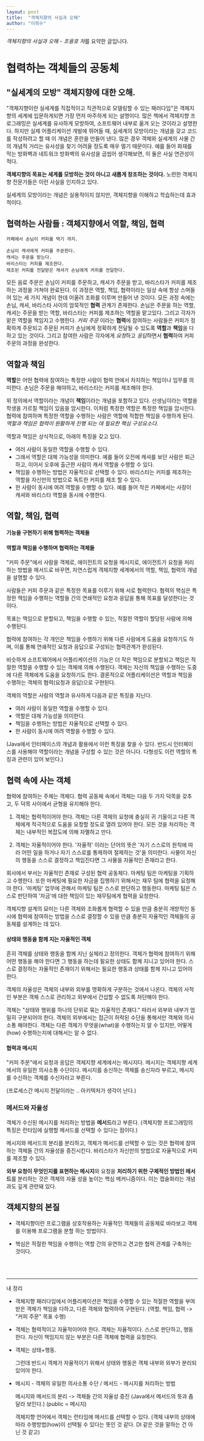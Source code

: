 ```yaml
---
layout: post
title:  "객체지향의 사실과 오해"
author: "이희수"
---
```


*객체지향의 사실과 오해 - 조용호 저*를 요약한 글입니다.

# 협력하는 객체들의 공동체

## "실세계의 모방" 객체지향에 대한 오해. 

"객체지향이란 실세계를 직접적이고 직관적으로 모델링할 수 있는 패러다임"은 객체지향의 세계에 입문하게되면 가장 먼저 마주하게 되는 설명이다. 많은 책에서 객체지향 프로그래밍은 실세계를 유사하게 모방하여, 소프트웨어 내부로 옮겨 오는 것이라고 설명한다. 하지만 실제 어플리케이션 개발에 뛰어들 때, 실세계의 모방이라는 개념을 갖고 코드를 작성하려고 할 때 이 개념은 혼란을 만들어 낸다. 많은 경우 객체와 실세계의 사물 간의 개념적 거리는 유사성을 찾기 어려울 정도록 매우 멀기 때문이다. 예를 들어 화재를 막는 방화벽과 네트워크 방화벽의 유사성을 곱씹어 생각해보면, 이 둘은 사실 연관성이 적다.

**객체지향의 목표는 세계를 모방하는 것이 아니고 새롭게 창조하는 것이다.** 노련한 객체지향 전문가들은 이런 사실을 인지하고 있다.

실세계의 모방이라는 개념은 실용적이지 않지만, 객체지향을 이해하고 학습하는데 효과적이다.


## 협력하는 사람들 : 객체지향에서 역할, 책임, 협력

```
카페에서 손님이 커피를 먹기 까지.

손님이 캐셔에게 커피를 주문한다.
캐셔는 주문을 받는다.
바리스타는 커피를 제조한다.
제조된 커피를 전달받은 캐셔가 손님에게 커피를 전달한다.
```

모든 음료 주문은 손님이 커피를 주문하고, 캐셔가 주문을 받고, 바리스타가 커피를 제조하는 과정을 거쳐야 완료된다. 이 과정은 역할, 책임, 협력이라는 일상 속에 항상 스며들어 있는 세 가지 개념이 한데 어울려 조화를 이루며 만들어 낸 것이다. 모든 과정 속에는 손님, 캐셔, 바리스타 사이의 암묵적인 **협력** 관계가 존재한다. 손님은 주문을 하는 역할, 캐셔는 주문을 받는 역할, 바리스타는 커피를 제조하는 역할을 맡고있다. 그리고 각자가 맡은 역할을 책임지고 수행한다. *커피 주문* 이라는 **협력**에 참여하는 사람들은 커피가 정확하게 주문되고 주문된 커피가 손님에게 정확하게 전달될 수 있도록 **역할**과 **책임**을 다하고 있는 것이다. 그리고 참여한 사람은 각자에게 *요청*하고 *응답*하면서 **협력**하여 커피 주문의 과정을 완성한다.

## 역할과 책임

**역할**은 어떤 협력에 참여하는 특정한 사람이 협력 안에서 차지하는 책임이나 임무를 의미한다. 손님은 주문을 해야하고, 바리스타는 커피를 제조해야 한다.

위 정의에서 역할이라는 개념이 **책임**이라는 개념을 포함하고 있다. 선생님이라는 역할을 학생을 가르칠 책임이 있음을 암시한다. 이처럼 특정한 역할은 특정한 책임을 암시한다.협력에 참여하며 특정한 역할을 수행하는 사람은 역할에 적합한 책임을 수행하게 된다. *역할과 책임은 협력이 원활하게 진행 되는 데 필요한 핵심 구성요소다.*

역할과 책임은 상식적으로, 아래의 특징을 갖고 있다.

* 여러 사람이 동일한 역할을 수행할 수 있다.
* 그래서 역할은 대체 가능성을 의미한다. 예를 들어 오전에 캐셔를 보던 사람은 퇴근하고, 이어서 오후에 출근한 사람이 캐셔 역할을 수행할 수 있다.
* 책임을 수행하는 방법은 자율적으로 선택할 수 있다. 바리스타는 커피를 제조하는 역할을 자신만의 방법으로 독트한 커피를 제조 할 수 있다.
* 한 사람이 동시에 여려 역할을 수행할 수 있다. 예를 들어 작은 카페에서는 사장이 캐셔와 바리스타 역할을 동시에 수행한다.

## 역할, 책임, 협력

#### 기능을 구현하기 위해 협력하는 객체들
#### 역할과 책임을 수행하며 협력하는 객체들

"커피 주문"에서 사람을 객체로, 에이전트의 요청을 메시지로, 에이전트가 요청을 처리하는 방법을 메서드로 바꾸면, 자연스럽게 객체지향 세계에서의 역할, 책임, 협력의 개념을 설명할 수 있다.

사람들은 커피 주문과 같은 특정한 목표를 이루기 위해 서로 협력한다. 협력의 핵심은 특정한 책임을 수행하는 역할들 간의 연쇄적인 요청과 응답을 통해 목표를 달성한다는 것이다.

목표는 책임으로 분할되고, 책임을 수행할 수 있는, 적절한 역할이 할당된 사람에 의해 수행된다.

협력에 참여하는 각 개인은 책임을 수행하기 위해 다른 사람에게 도움을 요청하기도 하며, 이를 통해 연쇄적인 요청과 응답으로 구성되는 협력관계가 완성된다.

비슷하게 소프트웨어에서 어플리케이션의 기능은 더 작은 책임으로 분할되고 책임은 적절한 역할을 수행할 수 있는 객체에 의해 수행된다. 객체는 자신의 책임을 수행하는 도중에 다른 객체에게 도움을 요청하기도 한다. 결론적으로 어플리케이션은 역할과 책임을 수행하는 객체의 협력(요청과 응답)으로 구현된다.

객체의 역할은 사람의 역할과 유사하게 다음과 같은 특징을 지닌다.

* 여러 사람이 동일한 역할을 수행할 수 있다.
* 역할은 대체 가능성을 의미한다.
* 책임을 수행하는 방법은 자율적으로 선택할 수 있다.
* 한 사람이 동시에 여려 역할을 수행할 수 있다.

(Java에서 인터페이스의 개념과 활용에서 이런 특징을 찾을 수 있다. 반드시 인터페이스를 사용해야 역할이라는 개념을 구성할 수 있는 것은 아니다. 다형성도 이런 역할의 특징과 관련이 있어 보인다.)

## 협력 속에 사는 객체

협력에 참여하는 주체는 객체다. 협력 공동체 속에서 객체는 다음 두 가지 덕목을 갖추고, 두 덕목 사이에서 균형을 유지해야 한다.

1. 객체는 협력적이어야 한다.
    객체는 다른 객체의 요청에 충실히 귀 기울이고 다른 객체에게 적극적으로 도움을 요청할 정도로 열려 있어야 한다. 모든 것을 처리하는 객체는 내부적인 복잡도에 의해 자멸하고 만다.

2. 객체는 자율적이어야 한다.
    '자율적' 이라는 단어의 뜻은 '자기 스스로의 원칙에 따라 어떤 일을 하거나 자기 스스로를 통제하여 절제하는 것'을 의미한다. 사물이 자신의 행동을 스스로 결정하고 책임진다면 그 사물을 자율적인 존재라고 한다.

회사에서 부서는 자율적인 존재로 구성된 협력 공동체다. 마케팅 팀은 마케팅을 기획하고 수행한다. 또한 마케팅에 필요한 자금을 집행하기 위해서는 재무 팀에 협력을 요청해야 한다. '마케팅' 업무에 관해서 마케팅 팀은 스스로 판단하고 행동한다. 마케팅 팀은 스스로 판단하여 '자금'에 대한 책임이 있는 재무팀에게 협력을 요청한다.

객체지향 설계의 묘미는 다른 객체와 조화롭게 협력할 수 있을 만큼 충분히 개방적인 동시에 협력에 참여하는 방법을 스스로 결정할 수 있을 만큼 충분히 자율적인 객체들의 공동체를 설계하는 데 있다.

#### 상태와 행동을 함께 지는 자율적인 객체

흔히 객체를 상태와 행동을 함께 지닌 실체라고 정의한다. 객체가 협력에 참여하기 위해 어떤 행동을 해야 한다면 그 행동을 하는데 필요한 상태도 함께 지니고 있어야 한다. 스스로 결정하는 자율적인 존재이기 위해서는 필요한 행동과 상태를 함께 지니고 있어야 한다.

객체의 자율성은 객체의 내부와 외부를 명확하게 구분하는 것에서 나온다. 객체의 사적인 부분은 객체 스스로 관리하고 외부에서 간섭할 수 없도록 차단해야 한다.

객체는 "상태와 행위를 하나의 단위로 묶는 자율적인 존재다." 따라서 외부와 내부가 엄밀히 구분되어야 한다. 객체의 외부에서는 접근이 허락된 수단을 통해서만 객체와 의사소통 해야한다. 객체는 다른 객체가 무엇을(what)을 수행하는지 알 수 있지만, 어떻게(how) 수행하는지에 대해서는 알 수 없다.

#### 협력과 메시지

"커피 주문"에서 요청과 응답은 객체지향 세계에서는 메시지다. 메시지는 객체지향 세계에서의 유일한 의사소통 수단이다. 메시지를 송신하는 객체를 송신자라 부르고, 메시지를 수신하는 객체를 수신자라고 부른다.

(프로세스간 메시지 전달이라는 .. 아키텍처가 생각이 난다.)

### 메서드와 자율성

객체가 수신된 메시지를 처리하는 방법을 **메서드**라고 부른다. (객체지향 프로그래밍의 특징은 런타임에 실행할 메서드를 선택할 수 있다는 점이다.)

메시지와 메서드의 분리를 분리하고, 객체가 메서드를 선택할 수 있는 것은 협력에 참여하는 객체들 간의 자율성을 증진시킨다. 바리스타가 자신만의 방법으로 자율적으로 커피를 제조할 수 있다.

**외부 요청이 무엇인지를 표현하는 메시지**와 요청을 **처리하기 위한 구체적인 방법인 메서드**를 분리하는 것은 객체의 자율 성을 높이는 핵심 메커니즘이다. 이는 캡슐화라는 개념과도 깊게 관련돼 있다.


## 객체지향의 본질

* 객체지향이란 프로그램을 상호작용하는 자율적인 객체들의 공동체로 바라보고 객체를 이용해 프로그램을 분할 하는 방법이다.

* 핵심은 적절한 책임을 수행하는 역할 간의 유연하고 견고한 협력 관계를 구축하는 것이다.

<br>
<br>

---
내 정리

* 객체지향 패러다임에서 어플리케이션은 책임을 수행할 수 있는 적절한 역할을 부여 받은 객체가 책임을 다하고, 다른 객체와 협력하여 구현된다. (역할, 책임, 협력 -> "커피 주문" 목표 수행)

* 객체는 협력적이고 자율적이어야 한다. 객체는 자율적이다. 스스로 판단하고, 행동한다. 자신이 책임지지 않는 부분은 다른 객체에 협력을 요청한다.

* 객체는 상태+행동.
    
    그런데 반드시 객체가 자율적이기 위해서 상태와 행동은 객체 내부와 외부가 분리되 있어야 한다.


* 메시지 - 객체의 유일한 의사소통 수단 / 메서드 - 메시지를 처리하는 방법
    
    메시지와 메서드의 분리 -> 객체들 간의 자율성 증진 (Java에서 메서드의 뜻과 좀 달라 보인다.) (public = 메시지)

    객체지향 언어에서 객체는 런타임에 메서드를 선택할 수 있다. (객체 내부의 상태에 따라 수행방법(how)이 선택될 수 있다는 뜻인 것 같다. DI 같은 것을 말하는 건 아닌 것 같고)

